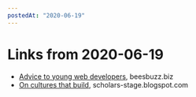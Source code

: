 ```yaml
---
postedAt: "2020-06-19"
---
```

# Links from 2020-06-19

- [Advice to young web developers](https://beesbuzz.biz/blog/2934-Advice-to-young-web-developers), beesbuzz.biz
- [On cultures that build](https://scholars-stage.blogspot.com/2020/06/on-cultures-that-build.html), scholars-stage.blogspot.com